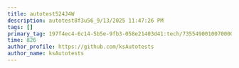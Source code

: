 ```yaml
---
title: autotest524J4W
description: autotest8f3u56_9/13/2025 11:47:26 PM
tags: []
primary_tag: 197f4ec4-6c14-5b5e-9fb3-058e21403d41:tech/73554900100700000996/67838200100800006287
time: 826
author_profile: https://github.com/ksAutotests
author_name: ksAutotests
---
```

